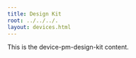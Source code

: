 ```yaml
---
title: Design Kit
root: ../../../.
layout: devices.html
---
```


This is the device-pm-design-kit content.
